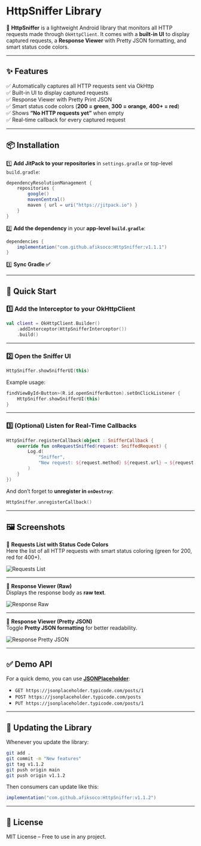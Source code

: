 # HttpSniffer Library

📡 **HttpSniffer** is a lightweight Android library that monitors all HTTP requests made through `OkHttpClient`.
It comes with a **built-in UI** to display captured requests, a **Response Viewer** with Pretty JSON formatting, and smart status code colors.

---

## ✨ Features

✅ Automatically captures all HTTP requests sent via OkHttp  
✅ Built-in UI to display captured requests  
✅ Response Viewer with Pretty Print JSON  
✅ Smart status code colors (**200 = green**, **300 = orange**, **400+ = red**)  
✅ Shows **“No HTTP requests yet”** when empty  
✅ Real-time callback for every captured request

---

## 📦 Installation

1️⃣ **Add JitPack to your repositories** in `settings.gradle` or top-level `build.gradle`:

```gradle
dependencyResolutionManagement {
    repositories {
        google()
        mavenCentral()
        maven { url = uri("https://jitpack.io") }
    }
}
```

2️⃣ **Add the dependency** in your **app-level `build.gradle`**:

```gradle
dependencies {
    implementation("com.github.afiksoco:HttpSniffer:v1.1.1")
}
```

3️⃣ **Sync Gradle ✅**

---

## 🚀 Quick Start

### 1️⃣ Add the Interceptor to your OkHttpClient

```kotlin
val client = OkHttpClient.Builder()
    .addInterceptor(HttpSnifferInterceptor())
    .build()
```

---

### 2️⃣ Open the Sniffer UI

```kotlin
HttpSniffer.showSnifferUI(this)
```

Example usage:

```kotlin
findViewById<Button>(R.id.openSnifferButton).setOnClickListener {
    HttpSniffer.showSnifferUI(this)
}
```

---

### 3️⃣ (Optional) Listen for Real-Time Callbacks

```kotlin
HttpSniffer.registerCallback(object : SnifferCallback {
    override fun onRequestSniffed(request: SniffedRequest) {
        Log.d(
            "Sniffer",
            "New request: ${request.method} ${request.url} → ${request.responseCode}"
        )
    }
})
```

And don’t forget to **unregister in `onDestroy`**:

```kotlin
HttpSniffer.unregisterCallback()
```

---

## 🖼️ Screenshots

📌 **Requests List with Status Code Colors**  
Here the list of all HTTP requests with smart status coloring (green for 200, red for 400+).

![Requests List](https://github.com/user-attachments/assets/d29d02d5-6f67-440e-95aa-8b72db39d79b)

---

📌 **Response Viewer (Raw)**  
Displays the response body as **raw text**.

![Response Raw](https://github.com/user-attachments/assets/5600723b-478b-4c85-a8e3-dd3aa2527c63)

---

📌 **Response Viewer (Pretty JSON)**  
Toggle **Pretty JSON formatting** for better readability.

![Response Pretty JSON](https://github.com/user-attachments/assets/b4ee88fb-d763-46ba-aa0a-0baaa632ff30)

---

## ✅ Demo API

For a quick demo, you can use **[JSONPlaceholder](https://jsonplaceholder.typicode.com/)**:

- `GET https://jsonplaceholder.typicode.com/posts/1`
- `POST https://jsonplaceholder.typicode.com/posts`
- `PUT https://jsonplaceholder.typicode.com/posts/1`

---

## 🔄 Updating the Library

Whenever you update the library:

```bash
git add .
git commit -m "New features"
git tag v1.1.2
git push origin main
git push origin v1.1.2
```

Then consumers can update like this:

```gradle
implementation("com.github.afiksoco:HttpSniffer:v1.1.2")
```

---

## 📜 License

MIT License – Free to use in any project.
